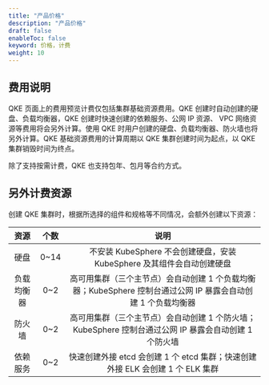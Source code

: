 ```yaml
---
title: "产品价格"
description: "产品价格"
draft: false
enableToc: false
keyword: 价格，计费
weight: 10
---
```


## 费用说明

QKE 页面上的费用预览计费仅包括集群基础资源费用。QKE 创建时自动创建的硬盘、负载均衡器，QKE 创建时快速创建的依赖服务、公网 IP 资源、 VPC 网络资源等费用将会另外计算。使用 QKE 时用户创建的硬盘、负载均衡器、防火墙也将另外计算。QKE 基础资源费用的计算周期以 QKE 集群创建时间为起点，以 QKE 集群销毁时间为终点。

除了支持按需计费，QKE 也支持包年、包月等合约方式。

## 另外计费资源

创建 QKE 集群时，根据所选择的组件和规格等不同情况，会额外创建以下资源：

|资源|个数|说明|
|:--:|:--:|:--:|
|硬盘|0~14|不安装 KubeSphere 不会创建硬盘，安装 KubeSphere 及其组件会自动创建硬盘|
|负载均衡器|0~2|高可用集群（三个主节点）会自动创建 1 个负载均衡器；KubeSphere 控制台通过公网 IP 暴露会自动创建 1 个负载均衡器|
|防火墙|0~2|高可用集群（三个主节点）会自动创建 1 个防火墙；KubeSphere 控制台通过公网 IP 暴露会自动创建 1 个防火墙|
|依赖服务|0~2|快速创建外接 etcd 会创建 1 个 etcd 集群；快速创建外接 ELK 会创建 1 个 ELK 集群|

<!-- ## 价格计算

可以通过 [价格计算器](https://www.shanhe.com/pricing#/KubeSphere) 获取价格详情。
 -->